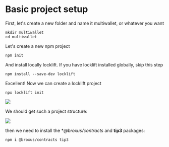 # Basic project setup

First, let's create a new folder and name it multiwallet, or whatever you want

```shell
mkdir multiwallet
cd multiwallet
```

Let's create a new npm project

``` shell
npm init
```

And install locally locklift. If you have locklift installed globally, skip this step

``` shell
npm install --save-dev locklift
```

Excellent! Now we can create a locklift project

``` shell
npx locklift init
```

![](< /image(12).png>)

We should get such a project structure:

![](< /image(7).png>)

then we need to install the **@broxus/contracts* and **tip3** packages:

```` shell
npm i @broxus/contracts tip3 
````






